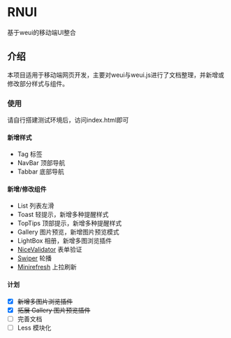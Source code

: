 # RNUI
基于weui的移动端UI整合

## 介绍
本项目适用于移动端网页开发，主要对weui与weui.js进行了文档整理，并新增或修改部分样式与组件。

### 使用
请自行搭建测试环境后，访问index.html即可

#### 新增样式

- Tag 标签
- NavBar 顶部导航
- Tabbar 底部导航

#### 新增/修改组件

- List 列表左滑
- Toast 轻提示，新增多种提醒样式
- TopTips 顶部提示，新增多种提醒样式
- Gallery 图片预览，新增图片预览模式
- LightBox 相册，新增多图浏览插件
- [NiceValidator](https://github.com/niceue/nice-validator) 表单验证
- [Swiper](https://github.com/nolimits4web/swiper) 轮播
- [Minirefresh](https://github.com/minirefresh/minirefresh) 上拉刷新


#### 计划

- [x] ~~新增多图片浏览插件~~
- [x] ~~拓展 Gallery 图片预览插件~~
- [ ] 完善文档
- [ ] Less 模块化

